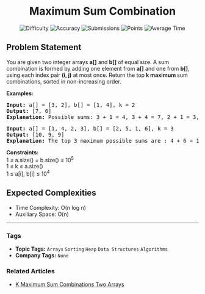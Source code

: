 <h1 align="center">Maximum Sum Combination</h1>

<p align="center">
  <img alt="Difficulty" title="Difficulty" src="https://custom-icon-badges.demolab.com/badge/Difficulty: Medium-1F222E?style=for-the-badge&logoColor=white&logo=fire"/>
  <img alt="Accuracy" title="Accuracy" src="https://custom-icon-badges.demolab.com/badge/Accuracy: 49.69%25-1F222E?style=for-the-badge&logoColor=white&logo=target"/>
  <img alt="Submissions" title="Submissions" src="https://custom-icon-badges.demolab.com/badge/Submissions: 96K+-1F222E?style=for-the-badge&logoColor=white&logo=repo"/>
  <img alt="Points" title="Points" src="https://custom-icon-badges.demolab.com/badge/Points: 4-1F222E?style=for-the-badge&logoColor=white&logo=award"/>
  <img alt="Average Time" title="Average Time" src="https://custom-icon-badges.demolab.com/badge/Average%20Time: 30m-1F222E?style=for-the-badge&logoColor=white&logo=clock"/>
</p>

## Problem Statement

You are given two integer arrays <b>a[]</b> and <b>b[]</b> of equal size. A sum combination is formed by adding one element from <b>a[]</b> and one from <b>b[]</b>, using each index pair <b>(i, j)</b> at most once. Return the top<b> k maximum </b>sum combinations, sorted in non-increasing order.

<b>Examples:</b>

<pre><b>Input: </b>a[] = [3, 2], b[] = [1, 4], k = 2<b><br>Output: </b>[7, 6]<b><br>Explanation: </b>Possible sums: 3 + 1 = 4, 3 + 4 = 7, 2 + 1 = 3, 2 + 4 = 6, Top 2 sums are 7 and 6.<br></pre>

<pre><b>Input: </b>a[] = [1, 4, 2, 3], b[] = [2, 5, 1, 6], k = 3<b><br></b><b>Output:</b> [10, 9, 9]<br><b>Explanation:</b><b> </b>The top 3 maximum possible sums are : 4 + 6 = 10, 3 + 6 = 9, and 4 + 5 = 9<br></pre>

<b>Constraints:<br></b>1 ≤ a.size() = b.size() ≤ 10<sup>5</sup><br>1 ≤ k ≤ a.size()<br>1 ≤ a[i], b[i] ≤ 10<sup>4</sup>

## Expected Complexities
- Time Complexity: O(n log n)
- Auxiliary Space: O(n)

<hr>

### Tags
- **Topic Tags:** `Arrays` `Sorting` `Heap` `Data Structures` `Algorithms`
- **Company Tags:** `None`

### Related Articles
- [K Maximum Sum Combinations Two Arrays](https://www.geeksforgeeks.org/k-maximum-sum-combinations-two-arrays/)
